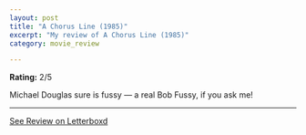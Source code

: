 ```yaml
---
layout: post
title: "A Chorus Line (1985)"
excerpt: "My review of A Chorus Line (1985)"
category: movie_review

---
```


**Rating:** 2/5

Michael Douglas sure is fussy — a real Bob Fussy, if you ask me!

<hr>

[See Review on Letterboxd](https://boxd.it/7aAii1)
